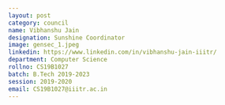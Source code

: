 ```yaml
---
layout: post
category: council
name: Vibhanshu Jain
designation: Sunshine Coordinator
image: gensec_1.jpeg
linkedin: https://www.linkedin.com/in/vibhanshu-jain-iiitr/
department: Computer Science
rollno: CS19B1027
batch: B.Tech 2019-2023
session: 2019-2020
email: CS19B1027@iiitr.ac.in
---
```


<!-- @format -->
